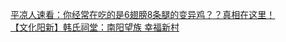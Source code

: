   
[平凉人速看：你经常在吃的是6翅膀8条腿的变异鸡？？真相在这里！](http://www.dianyue.me/archives/513/hco7xhs2v7vkgk7w/)  
[【文化阳新】韩氏祠堂：南阳望族 幸福新村](http://www.dianyue.me/archives/964/nm6hxfrwwrrgulqd/)